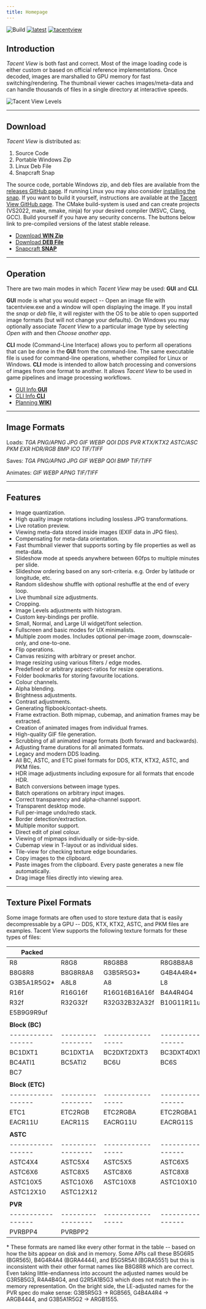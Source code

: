```yaml
---
title: Homepage
---
```


![Build](https://github.com/bluescan/tacentview/workflows/Build/badge.svg) [![latest](https://img.shields.io/github/v/release/bluescan/tacentview.svg)](https://github.com/bluescan/tacentview/releases) [![tacentview](https://snapcraft.io//tacentview/badge.svg)](https://snapcraft.io/tacentview)

## Introduction

_Tacent View_ is both fast and correct. Most of the image loading code is either custom or
based on official reference implementations. Once decoded, images are marshalled to GPU memory for
fast switching/rendering. The thumbnail viewer caches images/meta-data and can handle
thousands of files in a single directory at interactive speeds.

![Tacent View Levels](https://user-images.githubusercontent.com/19311462/216225745-0ea91c61-6b07-40fc-a1b7-bd327cdded4c.gif)

---
## Download

_Tacent View_ is distributed as:
1. Source Code
2. Portable Windows Zip
3. Linux Deb File
4. Snapcraft Snap

The source code, portable Windows zip, and deb files are available from the [releases GitHub page](https://github.com/bluescan/tacentview/releases). If running Linux you may also consider [installing the snap](https://snapcraft.io/tacentview). If you want to build it yourself, instructions are available at the [Tacent View GitHub page](https://github.com/bluescan/tacentview). The CMake build-system is used and can create projects (VS2022, make, nmake, ninja) for your desired compiler (MSVC, Clang, GCC). Build yourself if you have any security concerns. The buttons below link to pre-compiled versions of the latest stable release.

<ul class="downloads">
	<li><a href="https://github.com/bluescan/tacentview/releases/download/v1.0.41/tacentview_1.0.41.zip">Download <strong>WIN Zip</strong></a></li>
	<li><a href="https://github.com/bluescan/tacentview/releases/download/v1.0.41/tacentview_1.0-41.deb">Download <strong>DEB File</strong></a></li>
	<li><a href="https://snapcraft.io/tacentview">Snapcraft <strong>SNAP</strong></a></li>
</ul>

---
## Operation

There are two main modes in which _Tacent View_ may be used: **GUI** and **CLI**.

**GUI** mode is what you would expect -- Open an image file with tacentview.exe and a window will open displaying the image. If you install the _snap_ or _deb_ file, it will register with the OS to be able to open supported image formats (but will not change your defaults). On Windows you may optionally associate _Tacent View_ to a particular image type by selecting _Open with_ and then _Choose another app_.

**CLI** mode (Command-Line Interface) allows you to perform all operations that can be done in the **GUI** from the command-line. The same executable file is used for command-line operations, whether compiled for Linux or Windows. **CLI** mode is intended to allow batch processing and conversions of images from one format to another. It allows _Tacent View_ to be used in game pipelines and image processing workflows.

<ul class="downloads">
	<li><a href="https://bluescan.github.io/tacentview/gui.html">GUI Info <strong>GUI</strong></a></li>
	<li><a href="https://bluescan.github.io/tacentview/cli.html">CLI Info <strong>CLI</strong></a></li>
	<li><a href="https://github.com/bluescan/tacentview/wiki.html">Planning <strong>WIKI</strong></a></li>
</ul>

---
## Image Formats

Loads: _TGA PNG/APNG JPG GIF WEBP QOI DDS PVR KTX/KTX2 ASTC/ASC PKM EXR HDR/RGB BMP ICO TIF/TIFF_

Saves: _TGA PNG/APNG JPG GIF WEBP QOI BMP TIF/TIFF_

Animates: _GIF WEBP APNG TIF/TIFF_

---
## Features

* Image quantization.
* High quality image rotations including lossless JPG transformations.
* Live rotation preview.
* Viewing meta-data stored inside images (EXIF data in JPG files).
* Compensating for meta-data orientation.
* Fast thumbnail viewer that supports sorting by file properties as well as meta-data.
* Slideshow mode at speeds anywhere between 60fps to multiple minutes per slide.
* Slideshow ordering based on any sort-criteria. e.g. Order by latitude or longitude, etc.
* Random slideshow shuffle with optional reshuffle at the end of every loop.
* Live thumbnail size adjustments.
* Cropping.
* Image Levels adjustments with histogram.
* Custom key-bindings per profile.
* Small, Normal, and Large UI widget/font selection.
* Fullscreen and basic modes for UX minimalists.
* Multiple zoom modes. Includes optional per-image zoom, downscale-only, and one-to-one.
* Flip operations.
* Canvas resizing with arbitrary or preset anchor.
* Image resizing using various filters / edge modes.
* Predefined or arbitrary aspect-ratios for resize operations.
* Folder bookmarks for storing favourite locations.  
* Colour channels.
* Alpha blending.
* Brightness adjustments.
* Contrast adjustments.
* Generating flipbook/contact-sheets.
* Frame extraction. Both mipmap, cubemap, and animation frames may be extracted.
* Creation of animated images from individual frames.
* High-quality GIF file generation.
* Scrubbing of all animated image formats (both forward and backwards).
* Adjusting frame durations for all animated formats.
* Legacy and modern DDS loading.
* All BC, ASTC, and ETC pixel formats for DDS, KTX, KTX2, ASTC, and PKM files.
* HDR image adjustments including exposure for all formats that encode HDR.
* Batch conversions between image types.
* Batch operations on arbitrary input images.
* Correct transparency and alpha-channel support.
* Transparent desktop mode.
* Full per-image undo/redo stack.
* Border detection/extraction.
* Multiple monitor support.
* Direct edit of pixel colour.
* Viewing of mipmaps individually or side-by-side.
* Cubemap view in T-layout or as individual sides.
* Tile-view for checking texture edge boundaries.
* Copy images to the clipboard.
* Paste images from the clipboard. Every paste generates a new file automatically.
* Drag image files directly into viewing area.

---
## Texture Pixel Formats

Some image formats are often used to store texture data that is easily decompressable by a GPU -- DDS, KTX, KTX2, ASTC, and PKM files are examples. Tacent View supports the following texture formats for these types of files:

| **Packed**      |                 |                 |                 |
|-----------------|-----------------|-----------------|-----------------|
| R8              | R8G8            | R8G8B8          | R8G8B8A8        |
| B8G8R8          | B8G8R8A8        | G3B5R5G3*       | G4B4A4R4*       |
| G3B5A1R5G2*     | A8L8            | A8              | L8              |
| R16f            | R16G16f         | R16G16B16A16f   | B4A4R4G4        |
| R32f            | R32G32f         | R32G32B32A32f   | B10G11R11uf     |
| E5B9G9R9uf      |                 |                 |                 |
|                 |                 |                 |                 |
| **Block (BC)**  |                 |                 |                 |
|-----------------|-----------------|-----------------|-----------------|
| BC1DXT1         | BC1DXT1A        | BC2DXT2DXT3     | BC3DXT4DXT5     |
| BC4ATI1         | BC5ATI2         | BC6U            | BC6S            |
| BC7             |                 |                 |                 |
|                 |                 |                 |                 |
| **Block (ETC)** |                 |                 |                 |
|-----------------|-----------------|-----------------|-----------------|
| ETC1            | ETC2RGB         | ETC2RGBA        | ETC2RGBA1       |
| EACR11U         | EACR11S         | EACRG11U        | EACRG11S        |
|                 |                 |                 |                 |
| **ASTC**        |                 |                 |                 |
|-----------------|-----------------|-----------------|-----------------|
| ASTC4X4         | ASTC5X4         | ASTC5X5         | ASTC6X5         |
| ASTC6X6         | ASTC8X5         | ASTC8X6         | ASTC8X8         |
| ASTC10X5        | ASTC10X6        | ASTC10X8        | ASTC10X10       |
| ASTC12X10       | ASTC12X12       |                 |                 |
|                 |                 |                 |                 |
| **PVR**         |                 |                 |                 |
|-----------------|-----------------|-----------------|-----------------|
| PVRBPP4         | PVRBPP2         |                 |                 |

\* These formats are named like every other format in the table -- based on how the bits appear on disk and in memory. Some APIs call these B5G6R5 (BGR565), B4G4R4A4 (BGRA4444), and B5G5R5A1 (BGRA5551) but this is inconsistent with their other format names like B8G8R8 which are correct. Even taking little-endianness into account the adjusted names would be G3R5B5G3, R4A4B4G4, and G2R5A1B5G3 which does not match the in-memory representation. On the bright side, the LE-adjusted names for the PVR spec do make sense: G3B5R5G3 -> RGB565, G4B4A4R4 -> ARGB4444, and G3B5A1R5G2 -> ARGB1555.
